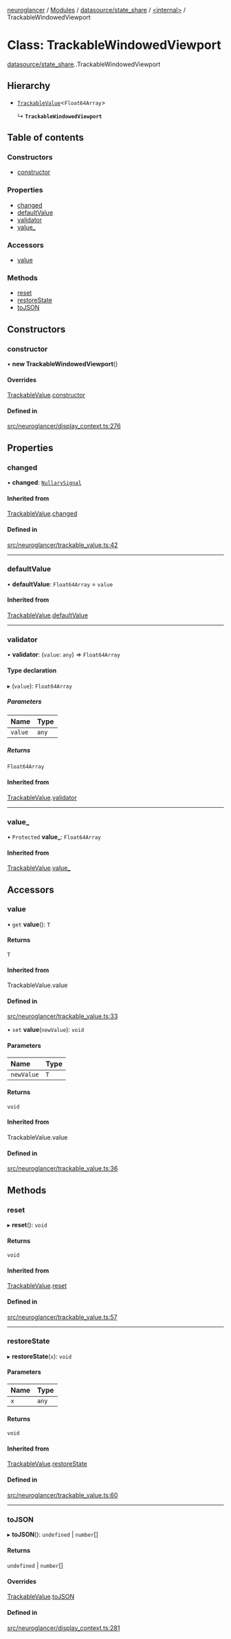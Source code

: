 [neuroglancer](../README.md) / [Modules](../modules.md) / [datasource/state\_share](../modules/datasource_state_share.md) / [<internal\>](../modules/datasource_state_share._internal_.md) / TrackableWindowedViewport

# Class: TrackableWindowedViewport

[datasource/state_share](../modules/datasource_state_share.md).[<internal>](../modules/datasource_state_share._internal_.md).TrackableWindowedViewport

## Hierarchy

- [`TrackableValue`](annotation_annotation_layer_state._internal_.TrackableValue.md)<`Float64Array`\>

  ↳ **`TrackableWindowedViewport`**

## Table of contents

### Constructors

- [constructor](datasource_state_share._internal_.TrackableWindowedViewport.md#constructor)

### Properties

- [changed](datasource_state_share._internal_.TrackableWindowedViewport.md#changed)
- [defaultValue](datasource_state_share._internal_.TrackableWindowedViewport.md#defaultvalue)
- [validator](datasource_state_share._internal_.TrackableWindowedViewport.md#validator)
- [value\_](datasource_state_share._internal_.TrackableWindowedViewport.md#value_)

### Accessors

- [value](datasource_state_share._internal_.TrackableWindowedViewport.md#value)

### Methods

- [reset](datasource_state_share._internal_.TrackableWindowedViewport.md#reset)
- [restoreState](datasource_state_share._internal_.TrackableWindowedViewport.md#restorestate)
- [toJSON](datasource_state_share._internal_.TrackableWindowedViewport.md#tojson)

## Constructors

### constructor

• **new TrackableWindowedViewport**()

#### Overrides

[TrackableValue](annotation_annotation_layer_state._internal_.TrackableValue.md).[constructor](annotation_annotation_layer_state._internal_.TrackableValue.md#constructor)

#### Defined in

[src/neuroglancer/display_context.ts:276](https://github.com/ActiveBrainAtlas2/neuroglancer/blob/1beb5d34/src/neuroglancer/display_context.ts#L276)

## Properties

### changed

• **changed**: [`NullarySignal`](util_signal.NullarySignal.md)

#### Inherited from

[TrackableValue](annotation_annotation_layer_state._internal_.TrackableValue.md).[changed](annotation_annotation_layer_state._internal_.TrackableValue.md#changed)

#### Defined in

[src/neuroglancer/trackable_value.ts:42](https://github.com/ActiveBrainAtlas2/neuroglancer/blob/1beb5d34/src/neuroglancer/trackable_value.ts#L42)

___

### defaultValue

• **defaultValue**: `Float64Array` = `value`

#### Inherited from

[TrackableValue](annotation_annotation_layer_state._internal_.TrackableValue.md).[defaultValue](annotation_annotation_layer_state._internal_.TrackableValue.md#defaultvalue)

___

### validator

• **validator**: (`value`: `any`) => `Float64Array`

#### Type declaration

▸ (`value`): `Float64Array`

##### Parameters

| Name | Type |
| :------ | :------ |
| `value` | `any` |

##### Returns

`Float64Array`

#### Inherited from

[TrackableValue](annotation_annotation_layer_state._internal_.TrackableValue.md).[validator](annotation_annotation_layer_state._internal_.TrackableValue.md#validator)

___

### value\_

• `Protected` **value\_**: `Float64Array`

#### Inherited from

[TrackableValue](annotation_annotation_layer_state._internal_.TrackableValue.md).[value_](annotation_annotation_layer_state._internal_.TrackableValue.md#value_)

## Accessors

### value

• `get` **value**(): `T`

#### Returns

`T`

#### Inherited from

TrackableValue.value

#### Defined in

[src/neuroglancer/trackable_value.ts:33](https://github.com/ActiveBrainAtlas2/neuroglancer/blob/1beb5d34/src/neuroglancer/trackable_value.ts#L33)

• `set` **value**(`newValue`): `void`

#### Parameters

| Name | Type |
| :------ | :------ |
| `newValue` | `T` |

#### Returns

`void`

#### Inherited from

TrackableValue.value

#### Defined in

[src/neuroglancer/trackable_value.ts:36](https://github.com/ActiveBrainAtlas2/neuroglancer/blob/1beb5d34/src/neuroglancer/trackable_value.ts#L36)

## Methods

### reset

▸ **reset**(): `void`

#### Returns

`void`

#### Inherited from

[TrackableValue](annotation_annotation_layer_state._internal_.TrackableValue.md).[reset](annotation_annotation_layer_state._internal_.TrackableValue.md#reset)

#### Defined in

[src/neuroglancer/trackable_value.ts:57](https://github.com/ActiveBrainAtlas2/neuroglancer/blob/1beb5d34/src/neuroglancer/trackable_value.ts#L57)

___

### restoreState

▸ **restoreState**(`x`): `void`

#### Parameters

| Name | Type |
| :------ | :------ |
| `x` | `any` |

#### Returns

`void`

#### Inherited from

[TrackableValue](annotation_annotation_layer_state._internal_.TrackableValue.md).[restoreState](annotation_annotation_layer_state._internal_.TrackableValue.md#restorestate)

#### Defined in

[src/neuroglancer/trackable_value.ts:60](https://github.com/ActiveBrainAtlas2/neuroglancer/blob/1beb5d34/src/neuroglancer/trackable_value.ts#L60)

___

### toJSON

▸ **toJSON**(): `undefined` \| `number`[]

#### Returns

`undefined` \| `number`[]

#### Overrides

[TrackableValue](annotation_annotation_layer_state._internal_.TrackableValue.md).[toJSON](annotation_annotation_layer_state._internal_.TrackableValue.md#tojson)

#### Defined in

[src/neuroglancer/display_context.ts:281](https://github.com/ActiveBrainAtlas2/neuroglancer/blob/1beb5d34/src/neuroglancer/display_context.ts#L281)
